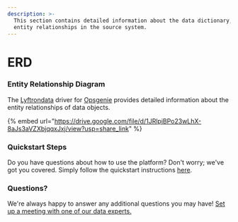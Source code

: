 ```yaml
---
description: >-
  This section contains detailed information about the data dictionary, and
  entity relationships in the source system.
---
```


# ERD

### Entity Relationship Diagram

The [Lyftrondata](https://www.lyftrondata.com/) driver for [Opsgenie](https://www.lyftrondata.com/integration/sales-analytics/opsgenie//) provides detailed information about the entity relationships of data objects.

{% embed url="https://drive.google.com/file/d/1JRlpjBPo23wLhX-8aJs3aVZXbjqqxJxj/view?usp=share_link" %}

### Quickstart Steps

Do you have questions about how to use the platform? Don't worry; we've got you covered. Simply follow the quickstart instructions [here](../README.md).

### Questions? <a href="#questions" id="questions"></a>

We're always happy to answer any additional questions you may have! [Set up a meeting with one of our data experts.](https://www.lyftrondata.com/book-a-meeting/)

